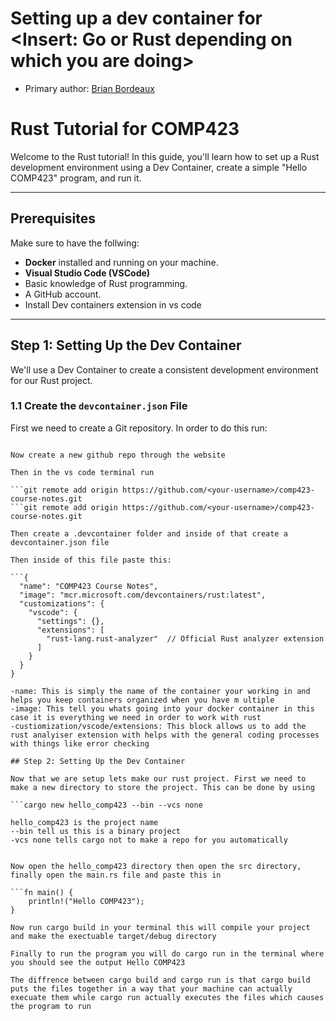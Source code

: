 # Setting up a dev container for <Insert: Go or Rust depending on which you are doing>

* Primary author: [Brian Bordeaux](https://github.com/bbounc)

# Rust Tutorial for COMP423

Welcome to the Rust tutorial! In this guide, you'll learn how to set up a Rust development environment using a Dev Container, create a simple "Hello COMP423" program, and run it.

---

## Prerequisites

Make sure to have the follwing:

- **Docker** installed and running on your machine.
- **Visual Studio Code (VSCode)** 
- Basic knowledge of Rust programming.
- A GitHub account.
- Install Dev containers extension in vs code 

---

## Step 1: Setting Up the Dev Container

We'll use a Dev Container to create a consistent development environment for our Rust project.

### 1.1 Create the `devcontainer.json` File

First we need to create a Git repository. In order to do this run:

```git init

Now create a new github repo through the website

Then in the vs code terminal run 

```git remote add origin https://github.com/<your-username>/comp423-course-notes.git
```git remote add origin https://github.com/<your-username>/comp423-course-notes.git

Then create a .devcontainer folder and inside of that create a devcontainer.json file

Then inside of this file paste this:

```{
  "name": "COMP423 Course Notes",
  "image": "mcr.microsoft.com/devcontainers/rust:latest",
  "customizations": {
    "vscode": {
      "settings": {},
      "extensions": [
        "rust-lang.rust-analyzer"  // Official Rust analyzer extension
      ]
    }
  }
}

-name: This is simply the name of the container your working in and helps you keep containers organized when you have m ultiple
-image: This tell you whats going into your docker container in this case it is everything we need in order to work with rust 
-custiomization/vscode/extensions: This block allows us to add the rust analyiser extension with helps with the general coding processes with things like error checking

## Step 2: Setting Up the Dev Container

Now that we are setup lets make our rust project. First we need to make a new directory to store the project. This can be done by using 

```cargo new hello_comp423 --bin --vcs none

hello_comp423 is the project name
--bin tell us this is a binary project
-vcs none tells cargo not to make a repo for you automatically


Now open the hello_comp423 directory then open the src directory, finally open the main.rs file and paste this in

```fn main() {
    println!("Hello COMP423");
}

Now run cargo build in your terminal this will compile your project and make the exectuable target/debug directory

Finally to run the program you will do cargo run in the terminal where you should see the output Hello COMP423

The diffrence between cargo build and cargo run is that cargo build puts the files together in a way that your machine can actually execuate them while cargo run actually executes the files which causes the program to run

